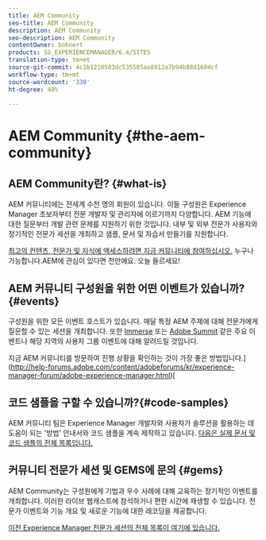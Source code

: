 ```yaml
---
title: AEM Community
seo-title: AEM Community
description: AEM Community
seo-description: AEM Community
contentOwner: bohnert
products: SG_EXPERIENCEMANAGER/6.4/SITES
translation-type: tm+mt
source-git-commit: 4c1b1210503dc535585ae8912a7b94b88d1604cf
workflow-type: tm+mt
source-wordcount: '330'
ht-degree: 40%

---
```



# AEM Community {#the-aem-community}

## AEM Community란? {#what-is}

AEM 커뮤니티에는 전세계 수천 명의 회원이 있습니다. 이들 구성원은 Experience Manager 초보자부터 전문 개발자 및 관리자에 이르기까지 다양합니다.  AEM 기능에 대한 질문부터 개발 관련 문제를 지원하기 위한 것입니다. 내부 및 외부 전문가 사용자와 정기적인 전문가 세션을 개최하고 샘플, 문서 및 자습서 만들기를 지원합니다.

[최고의 컨텐츠, 전문가 및 지식에 액세스하려면 지금 커뮤니티에 참여하십시오.](https://forums.adobe.com/community/experience-cloud/marketing-cloud/experience-manager) 누구나 가능합니다.AEM에 관심이 있다면 천만에요. 오늘 들르세요!

## AEM 커뮤니티 구성원을 위한 어떤 이벤트가 있습니까?{#events}

구성원을 위한 모든 이벤트 호스트가 있습니다. 매달 특정 AEM 주제에 대해 전문가에게 질문할 수 있는 세션을 개최합니다. 또한 [Immerse](http://help-forums.adobe.com/content/adobeforums/en/experience-manager-forum/adobe-experience-manager.topic.html/forum__fb7p-the_immerseagendai.html) 또는 [Adobe Summit](http://summit.adobe.com/na/?promoid=6JMR7JQY&amp;mv=other) 같은 주요 이벤트나 해당 지역의 사용자 그룹 이벤트에 대해 알려드릴 것입니다.

지금 AEM 커뮤니티를 방문하여 진행 상황을 확인하는 것이 가장 좋은 방법입니다.](http://help-forums.adobe.com/content/adobeforums/kr/experience-manager-forum/adobe-experience-manager.html)[

## 코드 샘플을 구할 수 있습니까?{#code-samples}

AEM 커뮤니티 팀은 Experience Manager 개발자와 사용자가 솔루션을 활용하는 데 도움이 되는 &#39;방법&#39; 안내서와 코드 샘플을 계속 제작하고 있습니다. [다음은 실제 문서 및 코드 샘플의 전체 목록입니다.](https://helpx.adobe.com/kr/experience-manager/topics/how-to.html)

## 커뮤니티 전문가 세션 및 GEMS에 문의 {#gems}

AEM Community는 구성원에게 기법과 우수 사례에 대해 교육하는 정기적인 이벤트를 개최합니다. 이러한 라이브 웹캐스트에 참석하거나 편한 시간에 재생할 수 있습니다. 전문가 이벤트와 기능 개요 및 새로운 기능에 대한 레코딩을 제공합니다.

[이전 Experience Manager 전문가 세션의 전체 목록이 여기에 있습니다.](https://helpx.adobe.com/experience-manager/kt/eseminars/ask-the-expert/atace-index.html)
